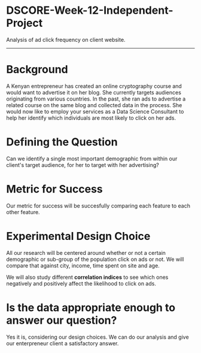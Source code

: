 # DSCORE-Week-12-Independent-Project
Analysis of ad click frequency on client website.

---

# Background
A Kenyan entrepreneur has created an online cryptography course and would want to advertise it on her blog. She currently targets audiences originating from various countries. In the past, she ran ads to advertise a related course on the same blog and collected data in the process. She would now like to employ your services as a Data Science Consultant to help her identify which individuals are most likely to click on her ads.   

# Defining the Question
Can we identify a single most important demographic from within our client's target audience, for her to target with her advertising?

# Metric for Success
Our metric for success will be succesfully comparing each feature to each other feature.

# Experimental Design Choice
All our research will be centered around whether or not a certain demographic or sub-group of the population click on ads or not. We will compare that against city, income, time spent on site and age.

We will also study different **correlation indices** to see which ones negatively and positively affect the likelihood to click on ads.  

# Is the data appropriate enough to answer our question?
Yes it is, considering our design choices. We can do our analysis and give our enterpreneur client a satisfactory answer.

